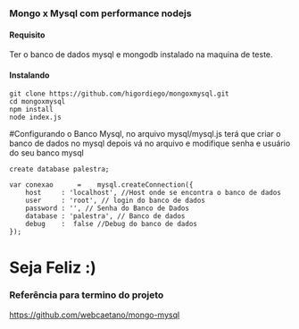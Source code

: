 ### Mongo x Mysql com performance nodejs





#### Requisito

Ter o banco de dados mysql e mongodb instalado na maquina de teste.

#### Instalando 



```
git clone https://github.com/higordiego/mongoxmysql.git
cd mongoxmysql
npm install
node index.js
```


#Configurando o Banco Mysql, no arquivo mysql/mysql.js terá que criar o banco de dados no mysql depois vá no arquivo e modifique senha e usuário do seu banco mysql
```
create database palestra;

var conexao      =    mysql.createConnection({
	host     : 'localhost', //Host onde se encontra o banco de dados
	user     : 'root', // login do banco de dados
	password : '', // Senha do Banco de Dados
	database : 'palestra', // Banco de dados
	debug    :  false //Debug do banco de dados
});

```

# Seja Feliz :)



### Referência para termino do projeto
https://github.com/webcaetano/mongo-mysql